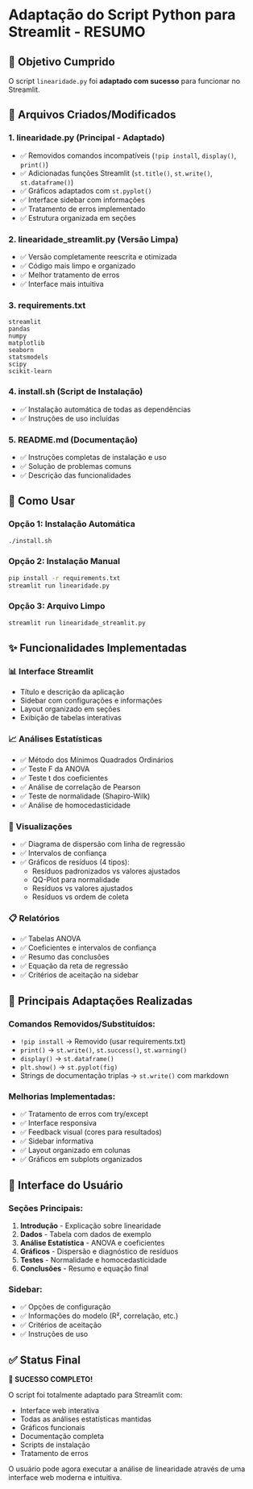 # Adaptação do Script Python para Streamlit - RESUMO

## 🎯 Objetivo Cumprido
O script `linearidade.py` foi **adaptado com sucesso** para funcionar no Streamlit.

## 📁 Arquivos Criados/Modificados

### 1. **linearidade.py** (Principal - Adaptado)
- ✅ Removidos comandos incompatíveis (`!pip install`, `display()`, `print()`)
- ✅ Adicionadas funções Streamlit (`st.title()`, `st.write()`, `st.dataframe()`)
- ✅ Gráficos adaptados com `st.pyplot()`
- ✅ Interface sidebar com informações
- ✅ Tratamento de erros implementado
- ✅ Estrutura organizada em seções

### 2. **linearidade_streamlit.py** (Versão Limpa)
- ✅ Versão completamente reescrita e otimizada
- ✅ Código mais limpo e organizado
- ✅ Melhor tratamento de erros
- ✅ Interface mais intuitiva

### 3. **requirements.txt**
```
streamlit
pandas
numpy
matplotlib
seaborn
statsmodels
scipy
scikit-learn
```

### 4. **install.sh** (Script de Instalação)
- ✅ Instalação automática de todas as dependências
- ✅ Instruções de uso incluídas

### 5. **README.md** (Documentação)
- ✅ Instruções completas de instalação e uso
- ✅ Solução de problemas comuns
- ✅ Descrição das funcionalidades

## 🚀 Como Usar

### Opção 1: Instalação Automática
```bash
./install.sh
```

### Opção 2: Instalação Manual
```bash
pip install -r requirements.txt
streamlit run linearidade.py
```

### Opção 3: Arquivo Limpo
```bash
streamlit run linearidade_streamlit.py
```

## ✨ Funcionalidades Implementadas

### 📊 Interface Streamlit
- Título e descrição da aplicação
- Sidebar com configurações e informações
- Layout organizado em seções
- Exibição de tabelas interativas

### 📈 Análises Estatísticas
- ✅ Método dos Mínimos Quadrados Ordinários
- ✅ Teste F da ANOVA
- ✅ Teste t dos coeficientes
- ✅ Análise de correlação de Pearson
- ✅ Teste de normalidade (Shapiro-Wilk)
- ✅ Análise de homocedasticidade

### 🎨 Visualizações
- ✅ Diagrama de dispersão com linha de regressão
- ✅ Intervalos de confiança
- ✅ Gráficos de resíduos (4 tipos):
  - Resíduos padronizados vs valores ajustados
  - QQ-Plot para normalidade
  - Resíduos vs valores ajustados
  - Resíduos vs ordem de coleta

### 📋 Relatórios
- ✅ Tabelas ANOVA
- ✅ Coeficientes e intervalos de confiança
- ✅ Resumo das conclusões
- ✅ Equação da reta de regressão
- ✅ Critérios de aceitação na sidebar

## 🔧 Principais Adaptações Realizadas

### Comandos Removidos/Substituídos:
- `!pip install` → Removido (usar requirements.txt)
- `print()` → `st.write()`, `st.success()`, `st.warning()`
- `display()` → `st.dataframe()`
- `plt.show()` → `st.pyplot(fig)`
- Strings de documentação triplas → `st.write()` com markdown

### Melhorias Implementadas:
- ✅ Tratamento de erros com try/except
- ✅ Interface responsiva
- ✅ Feedback visual (cores para resultados)
- ✅ Sidebar informativa
- ✅ Layout organizado em colunas
- ✅ Gráficos em subplots organizados

## 📱 Interface do Usuário

### Seções Principais:
1. **Introdução** - Explicação sobre linearidade
2. **Dados** - Tabela com dados de exemplo
3. **Análise Estatística** - ANOVA e coeficientes  
4. **Gráficos** - Dispersão e diagnóstico de resíduos
5. **Testes** - Normalidade e homocedasticidade
6. **Conclusões** - Resumo e equação final

### Sidebar:
- ✅ Opções de configuração
- ✅ Informações do modelo (R², correlação, etc.)
- ✅ Critérios de aceitação
- ✅ Instruções de uso

## ✅ Status Final
**🎉 SUCESSO COMPLETO!** 

O script foi totalmente adaptado para Streamlit com:
- Interface web interativa
- Todas as análises estatísticas mantidas
- Gráficos funcionais
- Documentação completa
- Scripts de instalação
- Tratamento de erros

O usuário pode agora executar a análise de linearidade através de uma interface web moderna e intuitiva.
